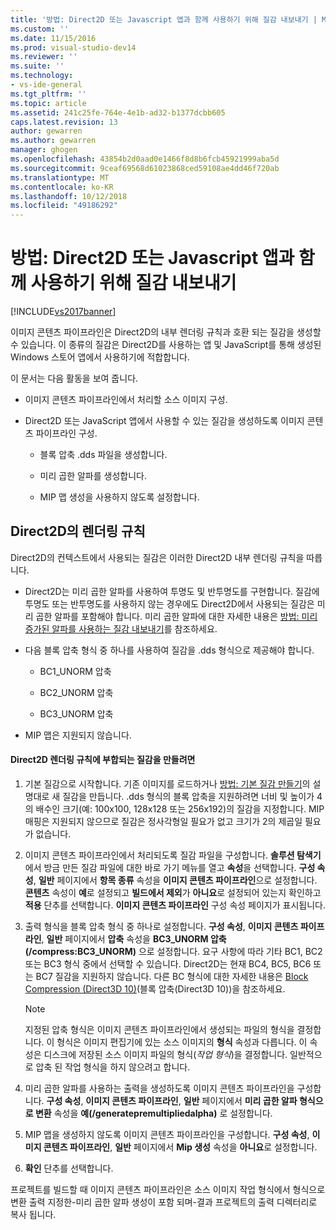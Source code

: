 ```yaml
---
title: '방법: Direct2D 또는 Javascript 앱과 함께 사용하기 위해 질감 내보내기 | Microsoft Docs'
ms.custom: ''
ms.date: 11/15/2016
ms.prod: visual-studio-dev14
ms.reviewer: ''
ms.suite: ''
ms.technology:
- vs-ide-general
ms.tgt_pltfrm: ''
ms.topic: article
ms.assetid: 241c25fe-764e-4e1b-ad32-b1377dcbb605
caps.latest.revision: 13
author: gewarren
ms.author: gewarren
manager: ghogen
ms.openlocfilehash: 43854b2d0aad0e1466f8d8b6fcb45921999aba5d
ms.sourcegitcommit: 9ceaf69568d61023868ced59108ae4dd46f720ab
ms.translationtype: MT
ms.contentlocale: ko-KR
ms.lasthandoff: 10/12/2018
ms.locfileid: "49186292"
---
```

# <a name="how-to-export-a-texture-for-use-with-direct2d-or-javascipt-apps"></a>방법: Direct2D 또는 Javascript 앱과 함께 사용하기 위해 질감 내보내기
[!INCLUDE[vs2017banner](../includes/vs2017banner.md)]

이미지 콘텐츠 파이프라인은 Direct2D의 내부 렌더링 규칙과 호환 되는 질감을 생성할 수 있습니다. 이 종류의 질감은 Direct2D를 사용하는 앱 및 JavaScript를 통해 생성된 Windows 스토어 앱에서 사용하기에 적합합니다.  
  
 이 문서는 다음 활동을 보여 줍니다.  
  
-   이미지 콘텐츠 파이프라인에서 처리할 소스 이미지 구성.  
  
-   Direct2D 또는 JavaScript 앱에서 사용할 수 있는 질감을 생성하도록 이미지 콘텐츠 파이프라인 구성.  
  
    -   블록 압축 .dds 파일을 생성합니다.  
  
    -   미리 곱한 알파를 생성합니다.  
  
    -   MIP 맵 생성을 사용하지 않도록 설정합니다.  
  
## <a name="rendering-conventions-in-direct2d"></a>Direct2D의 렌더링 규칙  
 Direct2D의 컨텍스트에서 사용되는 질감은 이러한 Direct2D 내부 렌더링 규칙을 따릅니다.  
  
-   Direct2D는 미리 곱한 알파를 사용하여 투명도 및 반투명도를 구현합니다. 질감에 투명도 또는 반투명도를 사용하지 않는 경우에도 Direct2D에서 사용되는 질감은 미리 곱한 알파를 포함해야 합니다. 미리 곱한 알파에 대한 자세한 내용은 [방법: 미리 증가된 알파를 사용하는 질감 내보내기](../designers/how-to-export-a-texture-that-has-premultiplied-alpha.md)를 참조하세요.  
  
-   다음 블록 압축 형식 중 하나를 사용하여 질감을 .dds 형식으로 제공해야 합니다.  
  
    -   BC1_UNORM 압축  
  
    -   BC2_UNORM 압축  
  
    -   BC3_UNORM 압축  
  
-   MIP 맵은 지원되지 않습니다.  
  
#### <a name="to-create-a-texture-thats-compatible-with-direct2d-rendering-conventions"></a>Direct2D 렌더링 규칙에 부합되는 질감을 만들려면  
  
1.  기본 질감으로 시작합니다. 기존 이미지를 로드하거나 [방법: 기본 질감 만들기](../designers/how-to-create-a-basic-texture.md)의 설명대로 새 질감을 만듭니다. .dds 형식의 블록 압축을 지원하려면 너비 및 높이가 4의 배수인 크기(예: 100x100, 128x128 또는 256x192)의 질감을 지정합니다. MIP 매핑은 지원되지 않으므로 질감은 정사각형일 필요가 없고 크기가 2의 제곱일 필요가 없습니다.  
  
2.  이미지 콘텐츠 파이프라인에서 처리되도록 질감 파일을 구성합니다. **솔루션 탐색기**에서 방금 만든 질감 파일에 대한 바로 가기 메뉴를 열고 **속성**을 선택합니다. **구성 속성**, **일반** 페이지에서 **항목 종류** 속성을 **이미지 콘텐츠 파이프라인**으로 설정합니다. **콘텐츠** 속성이 **예**로 설정되고 **빌드에서 제외**가 **아니요**로 설정되어 있는지 확인하고 **적용** 단추를 선택합니다. **이미지 콘텐츠 파이프라인** 구성 속성 페이지가 표시됩니다.  
  
3.  출력 형식을 블록 압축 형식 중 하나로 설정합니다. **구성 속성**, **이미지 콘텐츠 파이프라인**, **일반** 페이지에서 **압축** 속성을 **BC3_UNORM 압축(/compress:BC3_UNORM)** 으로 설정합니다. 요구 사항에 따라 기타 BC1, BC2 또는 BC3 형식 중에서 선택할 수 있습니다. Direct2D는 현재 BC4, BC5, BC6 또는 BC7 질감을 지원하지 않습니다. 다른 BC 형식에 대한 자세한 내용은 [Block Compression (Direct3D 10)](http://msdn.microsoft.com/library/windows/desktop/bb694531.aspx)(블록 압축(Direct3D 10))을 참조하세요.  
  
    > [!NOTE]
    >  지정된 압축 형식은 이미지 콘텐츠 파이프라인에서 생성되는 파일의 형식을 결정합니다. 이 형식은 이미지 편집기에 있는 소스 이미지의 **형식** 속성과 다릅니다. 이 속성은 디스크에 저장된 소스 이미지 파일의 형식(*작업 형식*)을 결정합니다. 일반적으로 압축 된 작업 형식을 하지 않으려고 합니다.  
  
4.  미리 곱한 알파를 사용하는 출력을 생성하도록 이미지 콘텐츠 파이프라인을 구성합니다. **구성 속성**, **이미지 콘텐츠 파이프라인**, **일반** 페이지에서 **미리 곱한 알파 형식으로 변환** 속성을 **예(/generatepremultipliedalpha)** 로 설정합니다.  
  
5.  MIP 맵을 생성하지 않도록 이미지 콘텐츠 파이프라인을 구성합니다. **구성 속성**, **이미지 콘텐츠 파이프라인**, **일반** 페이지에서 **Mip 생성** 속성을 **아니요**로 설정합니다.  
  
6.  **확인** 단추를 선택합니다.  
  
 프로젝트를 빌드할 때 이미지 콘텐츠 파이프라인은 소스 이미지 작업 형식에서 형식으로 변환 출력 지정한-미리 곱한 알파 생성이 포함 되며-결과 프로젝트의 출력 디렉터리로 복사 됩니다.



